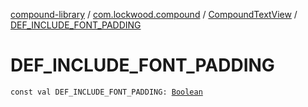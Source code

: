 [compound-library](../../index.md) / [com.lockwood.compound](../index.md) / [CompoundTextView](index.md) / [DEF_INCLUDE_FONT_PADDING](./-d-e-f_-i-n-c-l-u-d-e_-f-o-n-t_-p-a-d-d-i-n-g.md)

# DEF_INCLUDE_FONT_PADDING

`const val DEF_INCLUDE_FONT_PADDING: `[`Boolean`](https://kotlinlang.org/api/latest/jvm/stdlib/kotlin/-boolean/index.html)